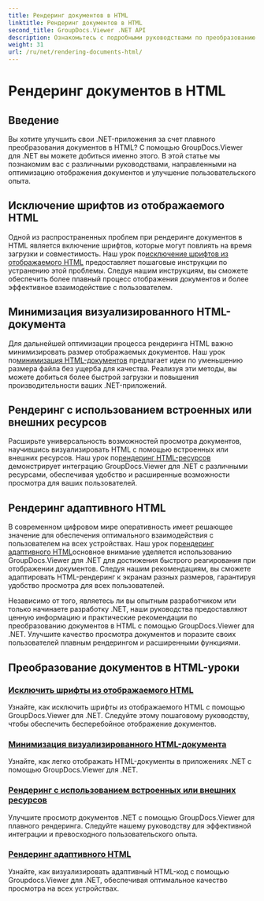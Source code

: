 ```yaml
---
title: Рендеринг документов в HTML
linktitle: Рендеринг документов в HTML
second_title: GroupDocs.Viewer .NET API
description: Ознакомьтесь с подробными руководствами по преобразованию документов в HTML с помощью GroupDocs.Viewer для .NET. Изучите методы отображения документов и повышения удобства работы пользователей.
weight: 31
url: /ru/net/rendering-documents-html/
---
```


# Рендеринг документов в HTML


## Введение

Вы хотите улучшить свои .NET-приложения за счет плавного преобразования документов в HTML? С помощью GroupDocs.Viewer для .NET вы можете добиться именно этого. В этой статье мы познакомим вас с различными руководствами, направленными на оптимизацию отображения документов и улучшение пользовательского опыта.

## Исключение шрифтов из отображаемого HTML
 Одной из распространенных проблем при рендеринге документов в HTML является включение шрифтов, которые могут повлиять на время загрузки и совместимость. Наш урок по[исключение шрифтов из отображаемого HTML](./exclude-fonts-html/) предоставляет пошаговые инструкции по устранению этой проблемы. Следуя нашим инструкциям, вы сможете обеспечить более плавный процесс отображения документов и более эффективное взаимодействие с пользователем. 

## Минимизация визуализированного HTML-документа
Для дальнейшей оптимизации процесса рендеринга HTML важно минимизировать размер отображаемых документов. Наш урок по[минимизация HTML-документов](./minify-html/) предлагает идеи по уменьшению размера файла без ущерба для качества. Реализуя эти методы, вы можете добиться более быстрой загрузки и повышения производительности ваших .NET-приложений.

## Рендеринг с использованием встроенных или внешних ресурсов
 Расширьте универсальность возможностей просмотра документов, научившись визуализировать HTML с помощью встроенных или внешних ресурсов. Наш урок по[рендеринг HTML-ресурсов](./render-html-resources/) демонстрирует интеграцию GroupDocs.Viewer для .NET с различными ресурсами, обеспечивая удобство и расширенные возможности просмотра для ваших пользователей.

## Рендеринг адаптивного HTML
 В современном цифровом мире оперативность имеет решающее значение для обеспечения оптимального взаимодействия с пользователем на всех устройствах. Наш урок по[рендеринг адаптивного HTML](./render-responsive-html/)основное внимание уделяется использованию GroupDocs.Viewer для .NET для достижения быстрого реагирования при отображении документов. Следуя нашим рекомендациям, вы сможете адаптировать HTML-рендеринг к экранам разных размеров, гарантируя удобство просмотра для всех пользователей.

Независимо от того, являетесь ли вы опытным разработчиком или только начинаете разработку .NET, наши руководства предоставляют ценную информацию и практические рекомендации по преобразованию документов в HTML с помощью GroupDocs.Viewer для .NET. Улучшите качество просмотра документов и поразите своих пользователей плавным рендерингом и расширенными функциями.

## Преобразование документов в HTML-уроки
### [Исключить шрифты из отображаемого HTML](./exclude-fonts-html/)
Узнайте, как исключить шрифты из отображаемого HTML с помощью GroupDocs.Viewer для .NET. Следуйте этому пошаговому руководству, чтобы обеспечить бесперебойное отображение документов.
### [Минимизация визуализированного HTML-документа](./minify-html/)
Узнайте, как легко отображать HTML-документы в приложениях .NET с помощью GroupDocs.Viewer для .NET.
### [Рендеринг с использованием встроенных или внешних ресурсов](./render-html-resources/)
Улучшите просмотр документов .NET с помощью GroupDocs.Viewer для плавного рендеринга. Следуйте нашему руководству для эффективной интеграции и превосходного пользовательского опыта.
### [Рендеринг адаптивного HTML](./render-responsive-html/)
Узнайте, как визуализировать адаптивный HTML-код с помощью Groupdocs.Viewer для .NET, обеспечивая оптимальное качество просмотра на всех устройствах.